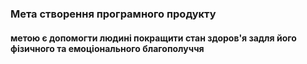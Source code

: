 
### Мета створення програмного продукту

#### метою є допомогти людині покращити стан здоров'я задля його фізичного та емоціонального благополуччя